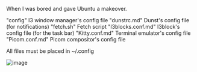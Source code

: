When I was bored and gave Ubuntu a makeover.

"config" I3 window manager's config file
"dunstrc.md" Dunst's config file (for notifications)
"fetch.sh" Fetch script
"I3blocks.conf.md" I3block's config file (for the task bar)
"Kitty.conf.md" Terminal emulator's config file
"Picom.conf.md" Picom compositor's config file 


All files must be placed in ~/.config 

![image](https://github.com/yrxmr/dotfiles/assets/59065688/3b228f55-7803-49a9-990b-b115b761aefe)


